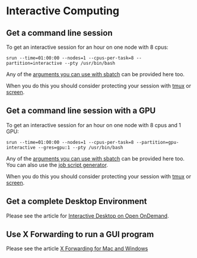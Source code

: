 # Interactive Computing

## Get a command line session

To get an interactive session for an hour on one node with 8 cpus:

```
srun --time=01:00:00 --nodes=1 --cpus-per-task=8 --partition=interactive --pty /usr/bin/bash
```

Any of the [arguments you can use with sbatch](../job_scheduler/index.md) can be provided here too.

When you do this you should consider protecting your session with [tmux](tmux.md) or [screen](screen.md).

## Get a command line session with a GPU

To get an interactive session for an hour on one node with 8 cpus and 1 GPU:

```
srun --time=01:00:00 --nodes=1 --cpus-per-task=8 --partition=gpu-interactive --gres=gpu:1 --pty /usr/bin/bash
```

Any of the [arguments you can use with sbatch](../job_scheduler/index.md) can be provided here too.  You can also use the [job script generator](../job_scheduler/job_script_generator.md).

When you do this you should consider protecting your session with [tmux](tmux.md) or [screen](screen.md).

## Get a complete Desktop Environment

Please see the article for [Interactive Desktop on Open OnDemand](../ondemand/interactive_desktop.md).

## Use X Forwarding to run a GUI program

Please see the article [X Forwarding for Mac and Windows](x_forwarding.md)